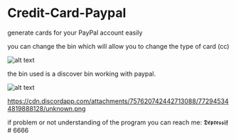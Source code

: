 # Credit-Card-Paypal
 generate cards for your PayPal account easily

 you can change the bin which will allow you to change the type of card (cc)

 ![alt text](https://cdn.discordapp.com/attachments/757620742442713088/772944985338413066/unknown.png)

 the bin used is a discover bin working with paypal.
 
 ![alt text](https://cdn.discordapp.com/attachments/757620742442713088/772945165970047016/unknown.png)
 
https://cdn.discordapp.com/attachments/757620742442713088/772945344819888128/unknown.png

 if problem or not understanding of the program you can reach me: 𝕯𝖊́𝖕𝖗𝖊𝖘𝖘𝖎𝖋 # 6666
